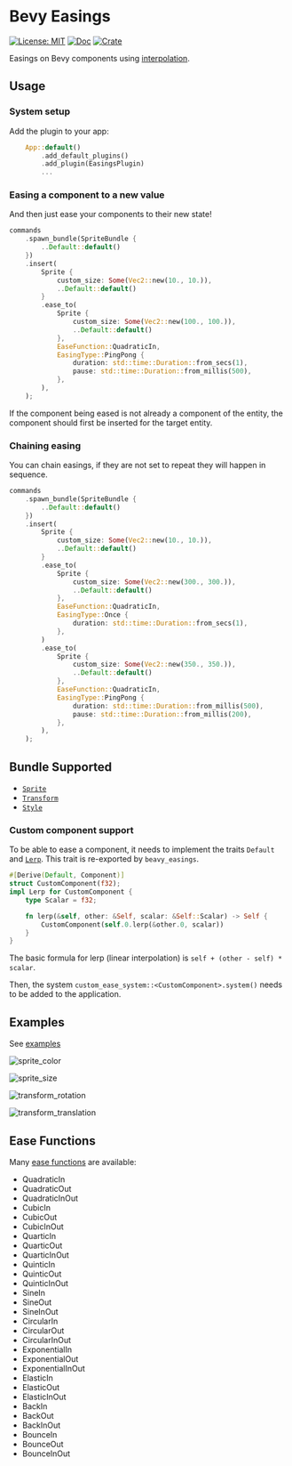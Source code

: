 # Bevy Easings

[![License: MIT](https://img.shields.io/badge/License-MIT-yellow.svg)](https://opensource.org/licenses/MIT) [![Doc](https://docs.rs/bevy_easings/badge.svg)](https://docs.rs/bevy_easings) [![Crate](https://img.shields.io/crates/v/bevy_easings.svg)](https://crates.io/crates/bevy_easings)


Easings on Bevy components using [interpolation](https://crates.io/crates/interpolation).

## Usage

### System setup

Add the plugin to your app:
```rust
    App::default()
        .add_default_plugins()
        .add_plugin(EasingsPlugin)
        ...
```

### Easing a component to a new value

And then just ease your components to their new state!

```rust
commands
    .spawn_bundle(SpriteBundle {
        ..Default::default()
    })
    .insert(
        Sprite {
            custom_size: Some(Vec2::new(10., 10.)),
            ..Default::default()
        }
        .ease_to(
            Sprite {
                custom_size: Some(Vec2::new(100., 100.)),
                ..Default::default()
            },
            EaseFunction::QuadraticIn,
            EasingType::PingPong {
                duration: std::time::Duration::from_secs(1),
                pause: std::time::Duration::from_millis(500),
            },
        ),
    );
```

If the component being eased is not already a component of the entity, the component should first be inserted for the target entity.

### Chaining easing

You can chain easings, if they are not set to repeat they will happen in sequence.

```rust
commands
    .spawn_bundle(SpriteBundle {
        ..Default::default()
    })
    .insert(
        Sprite {
            custom_size: Some(Vec2::new(10., 10.)),
            ..Default::default()
        }
        .ease_to(
            Sprite {
                custom_size: Some(Vec2::new(300., 300.)),
                ..Default::default()
            },
            EaseFunction::QuadraticIn,
            EasingType::Once {
                duration: std::time::Duration::from_secs(1),
            },
        )
        .ease_to(
            Sprite {
                custom_size: Some(Vec2::new(350., 350.)),
                ..Default::default()
            },
            EaseFunction::QuadraticIn,
            EasingType::PingPong {
                duration: std::time::Duration::from_millis(500),
                pause: std::time::Duration::from_millis(200),
            },
        ),
    );
```

## Bundle Supported

- [`Sprite`](https://docs.rs/bevy/latest/bevy/prelude/struct.Sprite.html)
- [`Transform`](https://docs.rs/bevy/latest/bevy/prelude/struct.Transform.html)
- [`Style`](https://docs.rs/bevy/latest/bevy/prelude/struct.Style.html)

### Custom component support

To be able to ease a component, it needs to implement the traits `Default` and [`Lerp`](https://docs.rs/interpolation/0.2.0/interpolation/trait.Lerp.html). This trait is re-exported by `beavy_easings`.

```rust
#[Derive(Default, Component)]
struct CustomComponent(f32);
impl Lerp for CustomComponent {
    type Scalar = f32;

    fn lerp(&self, other: &Self, scalar: &Self::Scalar) -> Self {
        CustomComponent(self.0.lerp(&other.0, scalar))
    }
}
```

The basic formula for lerp (linear interpolation) is `self + (other - self) * scalar`.

Then, the system `custom_ease_system::<CustomComponent>.system()` needs to be added to the application. 

## Examples

See [examples](https://github.com/mockersf/bevy_extra/tree/master/bevy_easings/examples)

![sprite_color](https://raw.githubusercontent.com/mockersf/bevy_extra/master/bevy_easings/examples/colormaterial_color.gif)

![sprite_size](https://raw.githubusercontent.com/mockersf/bevy_extra/master/bevy_easings/examples/sprite_size.gif)

![transform_rotation](https://raw.githubusercontent.com/mockersf/bevy_extra/master/bevy_easings/examples/transform_rotation.gif)

![transform_translation](https://raw.githubusercontent.com/mockersf/bevy_extra/master/bevy_easings/examples/transform_translation.gif)

## Ease Functions

Many [ease functions](https://docs.rs/interpolation/0.2.0/interpolation/enum.EaseFunction.html) are available:

- QuadraticIn
- QuadraticOut
- QuadraticInOut
- CubicIn
- CubicOut
- CubicInOut
- QuarticIn
- QuarticOut
- QuarticInOut
- QuinticIn
- QuinticOut
- QuinticInOut
- SineIn
- SineOut
- SineInOut
- CircularIn
- CircularOut
- CircularInOut
- ExponentialIn
- ExponentialOut
- ExponentialInOut
- ElasticIn
- ElasticOut
- ElasticInOut
- BackIn
- BackOut
- BackInOut
- BounceIn
- BounceOut
- BounceInOut

